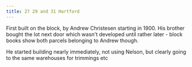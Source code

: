 ```yaml
---
title: 27 29 and 31 Hartford
---
```

First built on the block, by Andrew Christesen starting in 1900. His brother bought the lot next door which wasn't developed until rather later - block books show both parcels belonging to Andrew though.

He started building nearly immediately, not using Nelson, but clearly going to the same warehouses for trimmings etc